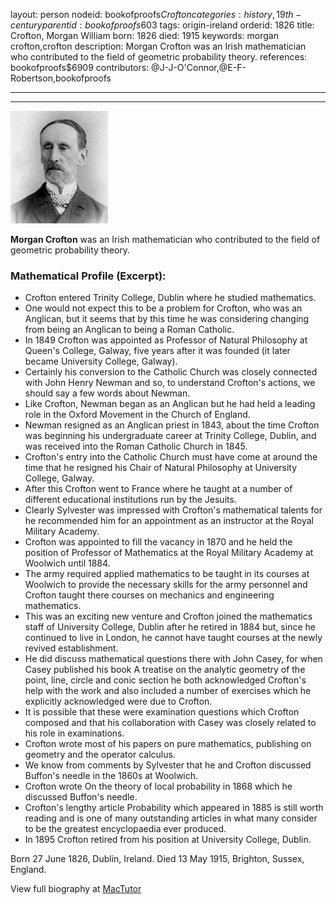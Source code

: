 layout: person
nodeid: bookofproofs$Crofton
categories: history,19th-century
parentid: bookofproofs$603
tags: origin-ireland
orderid: 1826
title: Crofton, Morgan William
born: 1826
died: 1915
keywords: morgan crofton,crofton
description: Morgan Crofton was an Irish mathematician who contributed to the field of geometric probability theory.
references: bookofproofs$6909
contributors: @J-J-O'Connor,@E-F-Robertson,bookofproofs

---



---

![Crofton.jpg](https://github.com/bookofproofs/bookofproofs.github.io/blob/main/_sources/_assets/images/portraits/Crofton.jpg?raw=true)

**Morgan Crofton**  was an Irish mathematician who contributed to the field of geometric probability theory.

### Mathematical Profile (Excerpt):
* Crofton entered Trinity College, Dublin where he studied mathematics.
* One would not expect this to be a problem for Crofton, who was an Anglican, but it seems that by this time he was considering changing from being an Anglican to being a Roman Catholic.
* In 1849 Crofton was appointed as Professor of Natural Philosophy at Queen's College, Galway, five years after it was founded (it later became University College, Galway).
* Certainly his conversion to the Catholic Church was closely connected with John Henry Newman and so, to understand Crofton's actions, we should say a few words about Newman.
* Like Crofton, Newman began as an Anglican but he had held a leading role in the Oxford Movement in the Church of England.
* Newman resigned as an Anglican priest in 1843, about the time Crofton was beginning his undergraduate career at Trinity College, Dublin, and was received into the Roman Catholic Church in 1845.
* Crofton's entry into the Catholic Church must have come at around the time that he resigned his Chair of Natural Philosophy at University College, Galway.
* After this Crofton went to France where he taught at a number of different educational institutions run by the Jesuits.
* Clearly Sylvester was impressed with Crofton's mathematical talents for he recommended him for an appointment as an instructor at the Royal Military Academy.
* Crofton was appointed to fill the vacancy in 1870 and he held the position of Professor of Mathematics at the Royal Military Academy at Woolwich until 1884.
* The army required applied mathematics to be taught in its courses at Woolwich to provide the necessary skills for the army personnel and Crofton taught there courses on mechanics and engineering mathematics.
* This was an exciting new venture and Crofton joined the mathematics staff of University College, Dublin after he retired in 1884 but, since he continued to live in London, he cannot have taught courses at the newly revived establishment.
* He did discuss mathematical questions there with John Casey, for when Casey published his book A treatise on the analytic geometry of the point, line, circle and conic section he both acknowledged Crofton's help with the work and also included a number of exercises which he explicitly acknowledged were due to Crofton.
* It is possible that these were examination questions which Crofton composed and that his collaboration with Casey was closely related to his role in examinations.
* Crofton wrote most of his papers on pure mathematics, publishing on geometry and the operator calculus.
* We know from comments by Sylvester that he and Crofton discussed Buffon's needle in the 1860s at Woolwich.
* Crofton wrote On the theory of local probability in 1868 which he discussed Buffon's needle.
* Crofton's lengthy article Probability which appeared in 1885 is still worth reading and is one of many outstanding articles in what many consider to be the greatest encyclopaedia ever produced.
* In 1895 Crofton retired from his position at University College, Dublin.

Born 27 June 1826, Dublin, Ireland. Died 13 May 1915, Brighton, Sussex, England.

View full biography at [MacTutor](https://mathshistory.st-andrews.ac.uk/Biographies/Crofton/)
